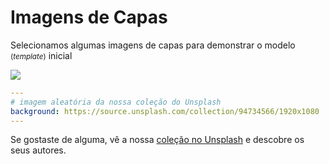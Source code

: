 # Imagens de Capas

Selecionamos algumas imagens de capas para demonstrar o modelo <small>(*template*)</small> inicial

![](/screenshots/covers.png)

```yaml
---
# imagem aleatória da nossa coleção do Unsplash
background: https://source.unsplash.com/collection/94734566/1920x1080
---
```

Se gostaste de alguma, vê a nossa [coleção no Unsplash](https://unsplash.com/collections/94734566/slidev) e descobre os seus autores.